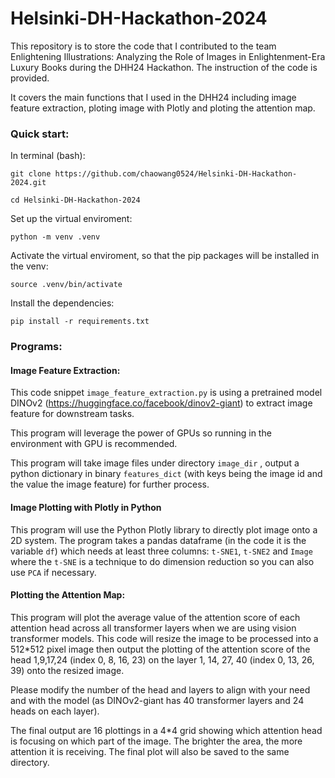 # Helsinki-DH-Hackathon-2024
This repository is to store the code that I contributed to the team Enlightening Illustrations: Analyzing the Role of Images in Enlightenment-Era Luxury Books during the DHH24 Hackathon. The instruction of the code is provided.

It covers the main functions that I used in the DHH24 including image feature extraction, ploting image with Plotly and ploting the attention map.

### Quick start:  

In terminal (bash):    

```
git clone https://github.com/chaowang0524/Helsinki-DH-Hackathon-2024.git
```

```
cd Helsinki-DH-Hackathon-2024
```
Set up the virtual enviroment:
```
python -m venv .venv
```
Activate the virtual enviroment, so that the pip packages will be installed in the venv:
```
source .venv/bin/activate
```
Install the dependencies:
```
pip install -r requirements.txt
```
### Programs:

#### Image Feature Extraction:

This code snippet `image_feature_extraction.py` is using a pretrained model DINOv2 (https://huggingface.co/facebook/dinov2-giant) to extract image feature for downstream tasks. 

This program will leverage the power of GPUs so running in the environment with GPU is recommended.

This program will take image files under directory `image_dir` , output a python dictionary in binary `features_dict` (with keys being the image id and the value the image feature) for further process.

#### Image Plotting with Plotly in Python

This program will use the Python Plotly library to directly plot image onto a 2D system. The program takes a pandas dataframe (in the code it is the variable `df`) which needs at least three columns: `t-SNE1`, `t-SNE2` and `Image` where the `t-SNE` is a technique to do dimension reduction so you can also use `PCA` if necessary. 

#### Plotting the Attention Map:

This program will plot the average value of the attention score of each attention head across all transformer layers when we are using vision transformer models. This code will resize the image to be processed into a 512*512 pixel image then output the plotting of the attention score of the head 1,9,17,24 (index 0, 8, 16, 23) on the layer 1, 14, 27, 40 (index 0, 13, 26, 39) onto the resized image. 

Please modify the number of the head and layers to align with your need and with the model (as DINOv2-giant has 40 transformer layers and 24 heads on each layer).

The final output are 16 plottings in a 4*4 grid showing which attention head is focusing on which part of the image. The brighter the area, the more attention it is receiving. The final plot will also be saved to the same directory.

